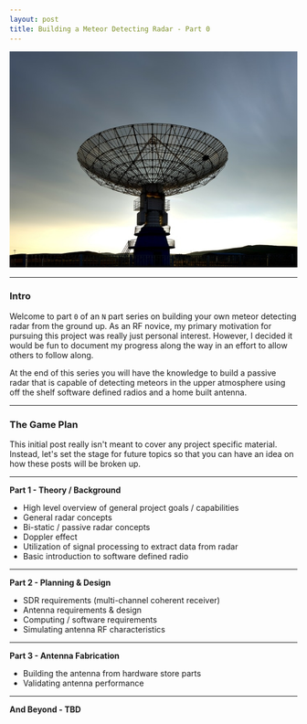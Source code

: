 ```yaml
---
layout: post
title: Building a Meteor Detecting Radar - Part 0
---
```


![](/images/2020-11-11-building-your-own-meteor-detecting-radar-part-0/radar-intro.jpg)

----
### Intro
Welcome to part `0` of an `N` part series on building your own meteor detecting radar from the ground up. As an RF novice, my primary motivation for pursuing this project was really just personal interest. However, I decided it would be fun to document my progress along the way in an effort to allow others to follow along.

At the end of this series you will have the knowledge to build a passive radar that is capable of detecting meteors in the upper atmosphere using off the shelf software defined radios and a home built antenna. 

------

### The Game Plan
This initial post really isn't meant to cover any project specific material. Instead, let's set the stage for future topics so that you can have an idea on how these posts will be broken up.

------

**Part 1 - Theory / Background**
- High level overview of general project goals / capabilities 
- General radar concepts
- Bi-static / passive radar concepts
- Doppler effect
- Utilization of signal processing to extract data from radar
- Basic introduction to software defined radio

------

**Part 2 - Planning & Design**
- SDR requirements (multi-channel coherent receiver)
- Antenna requirements & design
- Computing / software requirements 
- Simulating antenna RF characteristics

---- 
**Part 3 - Antenna Fabrication**
- Building the antenna from hardware store parts
- Validating antenna performance

----

**And Beyond - TBD**


